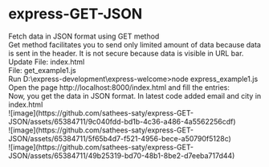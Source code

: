 # express-GET-JSON

<html>
Fetch data in JSON format using GET method
<br>
Get method facilitates you to send only limited amount of data because data is sent in the header. It is not secure because data is visible in URL bar.
<br>
Update File: index.html
<br>
File: get_example1.js
<br>
Run D:\express-development\express-welcome>node express_example1.js
<br>
Open the page http://localhost:8000/index.html and fill the entries:
<br>
Now, you get the data in JSON format. In latest code added email and city in index.html
<br>
![image](https://github.com/sathees-saty/express-GET-JSON/assets/65384711/9c040fdd-bd1b-4c36-a486-4a5562256cdf)

  <br>
  ![image](https://github.com/sathees-saty/express-GET-JSON/assets/65384711/5f65b4d7-f521-4956-bece-a50790f5128c)

  <br>
  ![image](https://github.com/sathees-saty/express-GET-JSON/assets/65384711/49b25319-bd70-48b1-8be2-d7eeba717d44)

  <br>
</html>
